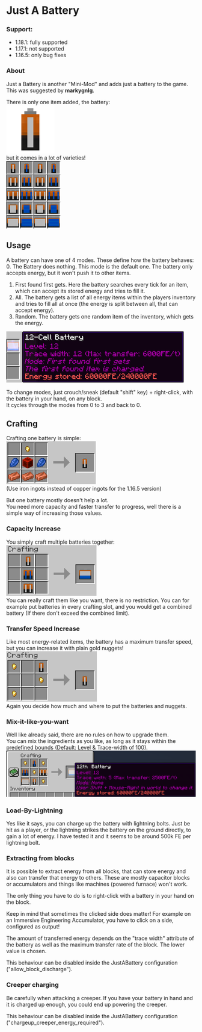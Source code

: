 # Just A Battery

### Support:

- 1.18.1: fully supported
- 1.17.1: not supported
- 1.16.5: only bug fixes

### About
Just a Battery is another "Mini-Mod" and adds just a battery to the game.  
This was suggested by **markygnlg**.  

There is only one item added, the battery:  
![battery_single_empty](https://raw.githubusercontent.com/canitzp/JustABattery/master/readme/battery_single_empty.png)  
but it comes in a lot of varieties!  
![tab](https://raw.githubusercontent.com/canitzp/JustABattery/master/readme/tab.png)

## Usage
A battery can have one of 4 modes. These define how the battery behaves:  
0. The Battery does nothing. This mode is the default one. The battery only accepts energy, but it won't push it to other items.
1. First found first gets. Here the battery searches every tick for an item, which can accept its stored energy and tries to fill it.
2. All. The battery gets a list of all energy items within the players inventory and tries to fill all at once (the energy is split between all, that can accept energy).
3. Random. The battery gets one random item of the inventory, which gets the energy.

![](https://raw.githubusercontent.com/canitzp/JustABattery/master/readme/mode.png)

To change modes, just crouch/sneak (default "shift" key) + right-click, with the battery in your hand, on any block.  
It cycles through the modes from 0 to 3 and back to 0.

## Crafting  
Crafting one battery is simple:  
![crafting_bat](https://raw.githubusercontent.com/canitzp/JustABattery/master/readme/crafting_bat.png)  
(Use iron ingots instead of copper ingots for the 1.16.5 version)  

But one battery mostly doesn't help a lot.  
You need more capacity and faster transfer to progress, well there is a simple way of increasing those values.

### Capacity Increase
You simply craft multiple batteries together:  
![crafting_one](https://raw.githubusercontent.com/canitzp/JustABattery/master/readme/crafting_one.png)  
You can really craft them like you want, there is no restriction.
You can for example put batteries in every crafting slot, and you would get a combined battery (If there don't exceed the combined limit).

### Transfer Speed Increase
Like most energy-related items, the battery has a maximum transfer speed, but you can increase it with plain gold nuggets!  
![crafting_one](https://raw.githubusercontent.com/canitzp/JustABattery/master/readme/crafting_two.png)  
Again you decide how much and where to put the batteries and nuggets.

### Mix-it-like-you-want
Well like already said, there are no rules on how to upgrade them.  
You can mix the ingredients as you like, as long as it stays within the predefined bounds (Default: Level & Trace-width of 100).  
![mixitlikeyouwant](https://raw.githubusercontent.com/canitzp/JustABattery/master/readme/mixitlikeyouwant.png)

### Load-By-Lightning
Yes like it says, you can charge up the battery with lightning bolts.
Just be hit as a player, or the lightning strikes the battery on the ground directly, to gain a lot of energy.
I have tested it and it seems to be around 500k FE per lightning bolt.

### Extracting from blocks
It is possible to extract energy from all blocks, that can store energy and also can transfer that energy to others.
These are mostly capacitor blocks or accumulators and things like machines (powered furnace) won't work.

The only thing you have to do is to right-click with a battery in your hand on the block.

Keep in mind that sometimes the clicked side does matter!
For example on an Immersive Engineering Accumulator, you have to click on a side, configured as output!

The amount of transferred energy depends on the "trace width" attribute of the battery as well as the maximum transfer rate of the block.
The lower value is chosen.

This behaviour can be disabled inside the JustABattery configuration ("allow_block_discharge").

### Creeper charging
Be carefully when attacking a creeper.
If you have your battery in hand and it is charged up enough, you could end up powering the creeper.

This behaviour can be disabled inside the JustABattery configuration ("chargeup_creeper_energy_required").